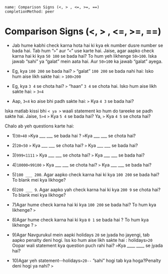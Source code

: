 ```ngMeta
name: Comparison Signs (<, > , <=, >=, ==)
completionMethod: peer
```

# Comparison Signs (<, > , <=, >=, ==)

- Jab hume kabhi check karna hota hai ki kya ek number dusre number se bada hai. Tab hum “`>`” aur “`<`” use karte hai. Jaise, agar aapko check karna hai ki kya `50 100` se bada hai? To hum yeh likhenge `50>100`. Iska jawab “sahi” ya “galat” mein aata hai. Aur `50>100` ka jawab 
“galat” ayega.

- Eg, kya `100 200` se bada hai?
`>` “galat” `100 200` se bada nahi hai:
Isko hum aise likh sakte hai:
`>` `100>200`

- Eg, kya `3 4` se chota hai?
`>` “haan” `3 4` se chota hai.
Isko hum aise likh sakte hai:
`>` `3<4`

- Aap, `3<4` ko aise bhi padh sakte hai:
`>` Kya `4 3` se bada hai?

Iska matlab kissi bhi `< ya >` waali statement ko hum do tareeke se padh sakte hai. Jaise, `5>4`
`>` Kya `5 4` se bada hai? Ya,
`>` Kya `4 5` se chota hai?
 
Chalo ab yeh questions karte hai:


- 1)`30>40`
`>`Kya ___  ___  se bada hai ?
`>`Kya ___  ___  se chota hai?
 
- 2)`20<50`
`>` Kya ___  ___  se chota hai?
`>` Kya ___ ___  se bada hai?

- 3)`999<1111`
`>` Kya ___ ___  se chota hai?
`>` Kya ___  ___ se bada hai?
 
- 4)`10000<99100`
`>` Kya ___  ___ se chota hai?
`>` Kya ___  ___ se bada hai?
 
- 5)`100 ___ 200`. Agar aapko check karna hai ki kya `100 200` se bada hai? To blank mei kya likhoge?


- 6)`200 ___ 9`. Agar aapko yah check karna hai ki kya `200 9` se chota hai? To blank mei kya likhoge? 
 
- 7)Agar hume check karna hai ki kya `100 200` se bada hai? To hum kya likhenge?
`>`
 
- 8)Agar hume check karna hai ki kya `0 1` se bada hai ? To hum kya likhenge ?
`>`
 
- 9)Agar Navgurukul mein aapki holidays `20` se jyada ho jayengi, tab aapko penalty deni hogi. Iss     ko hum aise likh sakte hai : 
holidays`>20`
Oopar wali statement kya question puch rahi hai?
`>`Kya ____  ____ se jyada hai?
 
- 10)Agar yeh statement--holidays`>20--` ”sahi” hogi tab kya hoga?Penalty deni hogi ya nahi?
`>`